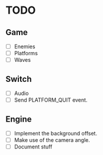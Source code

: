 # TODO

## Game

- [ ] Enemies
- [ ] Platforms
- [ ] Waves

## Switch

- [ ] Audio
- [ ] Send PLATFORM_QUIT event.

## Engine

- [ ] Implement the background offset.
- [ ] Make use of the camera angle.
- [ ] Document stuff
